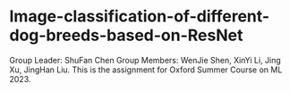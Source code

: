 # Image-classification-of-different-dog-breeds-based-on-ResNet
Group Leader: ShuFan Chen
Group Members: WenJie Shen, XinYi Li, Jing Xu, JingHan Liu.
This is the assignment for Oxford Summer Course on ML 2023. 
